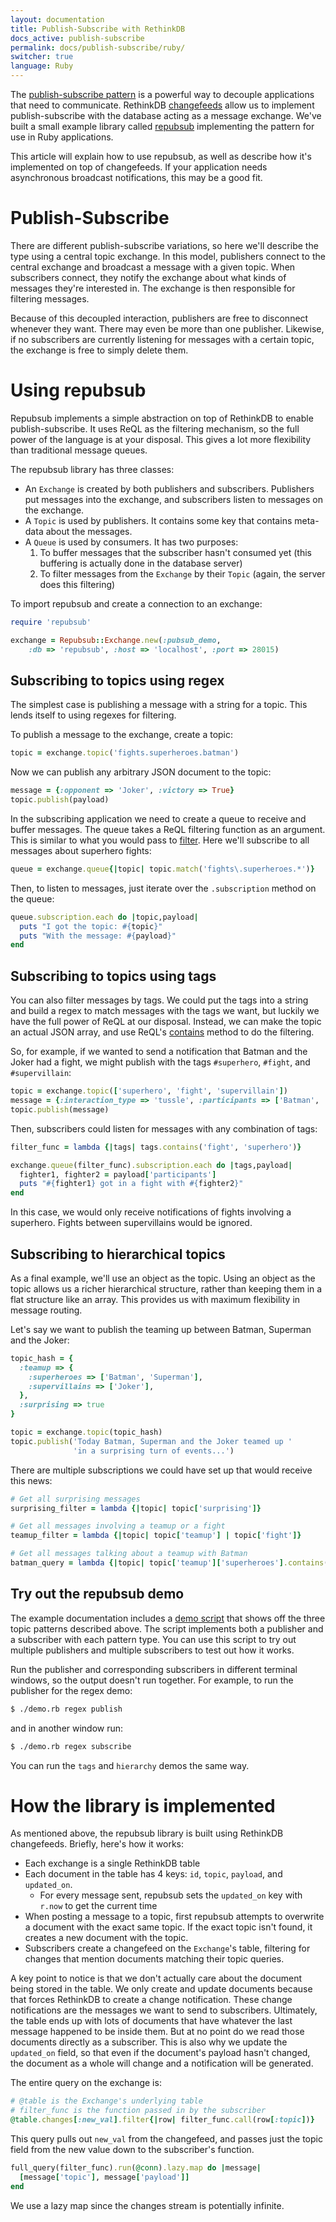 ```yaml
---
layout: documentation
title: Publish-Subscribe with RethinkDB
docs_active: publish-subscribe
permalink: docs/publish-subscribe/ruby/
switcher: true
language: Ruby
---
```


The
[publish-subscribe pattern](http://en.wikipedia.org/wiki/Publish-subscribe)
is a powerful way to decouple applications that need to
communicate. RethinkDB [changefeeds](/docs/changefeeds) allow us to
implement publish-subscribe with the database acting as a message
exchange. We've built a small example library called
[repubsub](https://github.com/rethinkdb/example-pubsub/tree/master/ruby)
implementing the pattern for use in Ruby applications.

This article will explain how to use repubsub, as well as describe how
it's implemented on top of changefeeds. If your application needs
asynchronous broadcast notifications, this may be a good fit.

# Publish-Subscribe #

There are different publish-subscribe variations, so here we'll
describe the type using a central topic exchange. In this model,
publishers connect to the central exchange and broadcast a message
with a given topic. When subscribers connect, they notify the exchange
about what kinds of messages they're interested in. The exchange is
then responsible for filtering messages.

Because of this decoupled interaction, publishers are free to
disconnect whenever they want. There may even be more than one
publisher. Likewise, if no subscribers are currently listening for
messages with a certain topic, the exchange is free to simply delete
them.

# Using repubsub #

Repubsub implements a simple abstraction on top of RethinkDB to enable
publish-subscribe. It uses ReQL as the filtering mechanism, so the
full power of the language is at your disposal. This gives a lot more
flexibility than traditional message queues.

The repubsub library has three classes:

* An `Exchange` is created by both publishers and
  subscribers. Publishers put messages into the exchange, and
  subscribers listen to messages on the exchange.
* A `Topic` is used by publishers. It contains some key that contains
  meta-data about the messages.
* A `Queue` is used by consumers. It has two purposes:
   1. To buffer messages that the subscriber hasn't consumed yet (this
      buffering is actually done in the database server)
   2. To filter messages from the `Exchange` by their `Topic` (again,
      the server does this filtering)

To import repubsub and create a connection to an exchange:

```ruby
require 'repubsub'

exchange = Repubsub::Exchange.new(:pubsub_demo,
    :db => 'repubsub', :host => 'localhost', :port => 28015)
```

## Subscribing to topics using regex ##

The simplest case is publishing a message with a string for a
topic. This lends itself to using regexes for filtering.

To publish a message to the exchange, create a topic:

```ruby
topic = exchange.topic('fights.superheroes.batman')
```

Now we can publish any arbitrary JSON document to the topic:

```ruby
message = {:opponent => 'Joker', :victory => True}
topic.publish(payload)
```

In the subscribing application we need to create a queue to receive
and buffer messages. The queue takes a ReQL filtering function as an
argument. This is similar to what you would pass to
[filter](/api/ruby/filter). Here we'll subscribe to all messages
about superhero fights:

```ruby
queue = exchange.queue{|topic| topic.match('fights\.superheroes.*')}
```

Then, to listen to messages, just iterate over the `.subscription`
method on the queue:

```ruby
queue.subscription.each do |topic,payload|
  puts "I got the topic: #{topic}"
  puts "With the message: #{payload}"
end
```

## Subscribing to topics using tags ##

You can also filter messages by tags. We could put the tags into a
string and build a regex to match messages with the tags we want, but
luckily we have the full power of ReQL at our disposal. Instead, we
can make the topic an actual JSON array, and use ReQL's
[contains](/api/ruby/contains) method to do the filtering.

So, for example, if we wanted to send a notification that Batman and
the Joker had a fight, we might publish with the tags `#superhero`,
`#fight`, and `#supervillain`:

```ruby
topic = exchange.topic(['superhero', 'fight', 'supervillain'])
message = {:interaction_type => 'tussle', :participants => ['Batman', 'Joker']}
topic.publish(message)
```

Then, subscribers could listen for messages with any combination of tags:

```ruby
filter_func = lambda {|tags| tags.contains('fight', 'superhero')}

exchange.queue(filter_func).subscription.each do |tags,payload|
  fighter1, fighter2 = payload['participants']
  puts "#{fighter1} got in a fight with #{fighter2}"
end
```

In this case, we would only receive notifications of fights involving
a superhero. Fights between supervillains would be ignored.

## Subscribing to hierarchical topics ##

As a final example, we'll use an object as the topic. Using an object
as the topic allows us a richer hierarchical structure, rather than
keeping them in a flat structure like an array. This provides us with
maximum flexibility in message routing.

Let's say we want to publish the teaming up between Batman, Superman
and the Joker:

```ruby
topic_hash = {
  :teamup => {
    :superheroes => ['Batman', 'Superman'],
    :supervillains => ['Joker'],
  },
  :surprising => true
}

topic = exchange.topic(topic_hash)
topic.publish('Today Batman, Superman and the Joker teamed up '
              'in a surprising turn of events...')
```

There are multiple subscriptions we could have set up that would receive this news:

```ruby
# Get all surprising messages
surprising_filter = lambda {|topic| topic['surprising']}

# Get all messages involving a teamup or a fight
teamup_filter = lambda {|topic| topic['teamup'] | topic['fight']}

# Get all messages talking about a teamup with Batman
batman_query = lambda {|topic| topic['teamup']['superheroes'].contains('Batman')}
```


## Try out the repubsub demo ##

The example documentation includes a
[demo script](https://github.com/rethinkdb/example-pubsub/blob/master/ruby/demo.rb')
that shows off the three topic patterns described above. The script
implements both a publisher and a subscriber with each pattern
type. You can use this script to try out multiple publishers and
multiple subscribers to test out how it works.

Run the publisher and corresponding subscribers in different terminal
windows, so the output doesn't run together. For example, to run the
publisher for the regex demo:

```bash
$ ./demo.rb regex publish
```

and in another window run:

```bash
$ ./demo.rb regex subscribe
```

You can run the `tags` and `hierarchy` demos the same way.

# How the library is implemented #

As mentioned above, the repubsub library is built using RethinkDB
changefeeds. Briefly, here's how it works:

* Each exchange is a single RethinkDB table
* Each document in the table has 4 keys: `id`, `topic`, `payload`, and
  `updated_on`.
    * For every message sent, repubsub sets the `updated_on` key
      with `r.now` to get the current time
* When posting a message to a topic, first repubsub attempts to
  overwrite a document with the exact same topic. If the exact topic
  isn't found, it creates a new document with the topic.
* Subscribers create a changefeed on the `Exchange`'s table, filtering
  for changes that mention documents matching their topic queries.

A key point to notice is that we don't actually care about the
document being stored in the table. We only create and update
documents because that forces RethinkDB to create a change
notification. These change notifications are the messages we want to
send to subscribers. Ultimately, the table ends up with lots of
documents that have whatever the last message happened to be inside
them. But at no point do we read those documents directly as a
subscriber. This is also why we update the `updated_on` field, so that
even if the document's payload hasn't changed, the document as a whole
will change and a notification will be generated.

The entire  query on the exchange is:

```ruby
# @table is the Exchange's underlying table
# filter_func is the function passed in by the subscriber
@table.changes[:new_val].filter{|row| filter_func.call(row[:topic])}
```

This query pulls out `new_val` from the changefeed, and passes just
the topic field from the new value down to the subscriber's function.

```ruby
full_query(filter_func).run(@conn).lazy.map do |message|
  [message['topic'], message['payload']]
end
```

We use a lazy map since the changes stream is potentially infinite.
